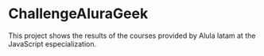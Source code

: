 # ChallengeAluraGeek
This project shows the results of the courses provided by Alula latam at the JavaScript especialization.
